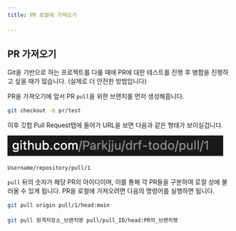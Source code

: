 ```yaml
---
title: PR 로컬에 가져오기

---
```

## PR 가져오기

Git을 기반으로 하는 프로젝트를 다룰 때에 PR에 대한 테스트를 진행 후 병합을 진행하고 싶을 때가 많습니다. (실제로 더 안전한 방법입니다)

PR을 가져오기에 앞서 PR `pull`을 위한 브랜치를 먼저 생성해줍니다.

```sh
git checkout -b pr/test
```

이후 깃헙 Pull Request탭에 들어가 URL을 보면 다음과 같은 형태가 보이실겁니다.

![image](../.vuepress/assets/git/pr.png)

`Username/repository/pull/1`

`pull` 뒤의 숫자가 해당 PR의 아이디이며, 이를 통해 각 PR들을 구분하여 로컬 상에 불러올 수 있게 됩니다. PR을 로컬에 가져오려면 다음의 명령어를 실행하면 됩니다.

```sh
git pull origin pull/1/head:main

git pull 원격저장소_브랜치명 pull/pull_ID/head:PR의_브랜치명
```




